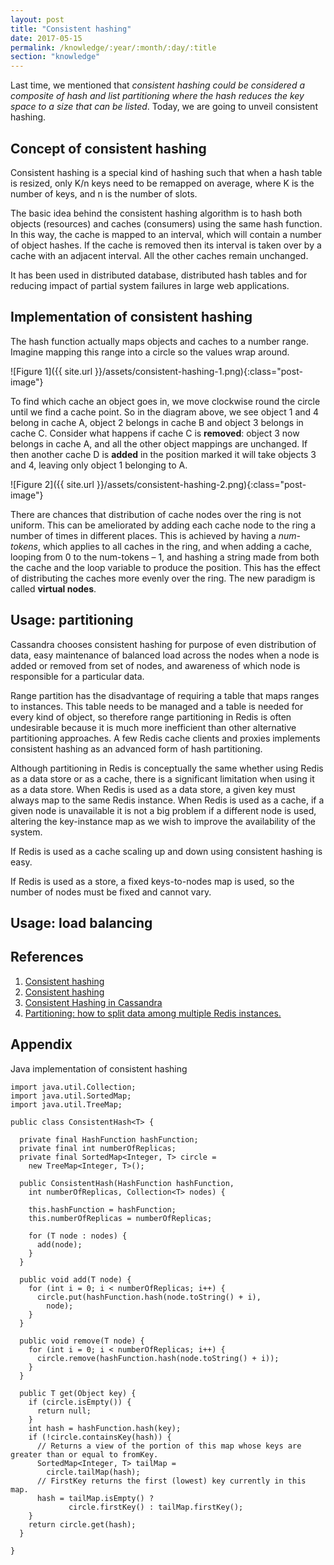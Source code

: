 ```yaml
---
layout: post
title: "Consistent hashing"
date: 2017-05-15
permalink: /knowledge/:year/:month/:day/:title
section: "knowledge"
---
```


Last time, we mentioned that *consistent hashing could be considered a composite of hash and list partitioning where the hash reduces the key space to a size that can be listed*. Today, we are going to unveil consistent hashing.

## Concept of consistent hashing

Consistent hashing is a special kind of hashing such that when a hash table is resized, only K/n keys need to be remapped on average, where K is the number of keys, and n is the number of slots. 

The basic idea behind the consistent hashing algorithm is to hash both objects (resources) and caches (consumers) using the same hash function. In this way, the cache is mapped to an interval, which will contain a number of object hashes. If the cache is removed then its interval is taken over by a cache with an adjacent interval. All the other caches remain unchanged.

It has been used in distributed database, distributed hash tables and for reducing impact of partial system failures in large web applications.

## Implementation of consistent hashing

The hash function actually maps objects and caches to a number range. Imagine mapping this range into a circle so the values wrap around.

![Figure 1]({{ site.url }}/assets/consistent-hashing-1.png){:class="post-image"}

To find which cache an object goes in, we move clockwise round the circle until we find a cache point. So in the diagram above, we see object 1 and 4 belong in cache A, object 2 belongs in cache B and object 3 belongs in cache C. Consider what happens if cache C is **removed**: object 3 now belongs in cache A, and all the other object mappings are unchanged. If then another cache D is **added** in the position marked it will take objects 3 and 4, leaving only object 1 belonging to A.

![Figure 2]({{ site.url }}/assets/consistent-hashing-2.png){:class="post-image"}

There are chances that distribution of cache nodes over the ring is not uniform. This can be ameliorated by adding each cache node to the ring a number of times in different places. This is achieved by having a *num-tokens*, which applies to all caches in the ring, and when adding a cache, looping from 0 to the num-tokens – 1, and hashing a string made from both the cache and the loop variable to produce the position. This has the effect of distributing the caches more evenly over the ring. The new paradigm is called **virtual nodes**.

## Usage: partitioning

Cassandra chooses consistent hashing for purpose of even distribution of data, easy maintenance of balanced load across the nodes when a node is added or removed from set of nodes, and awareness of which node is responsible for a particular data.

Range partition has the disadvantage of requiring a table that maps ranges to instances. This table needs to be managed and a table is needed for every kind of object, so therefore range partitioning in Redis is often undesirable because it is much more inefficient than other alternative partitioning approaches. A few Redis cache clients and proxies implements consistent hashing as an advanced form of hash partitioning. 

Although partitioning in Redis is conceptually the same whether using Redis as a data store or as a cache, there is a significant limitation when using it as a data store. When Redis is used as a data store, a given key must always map to the same Redis instance. When Redis is used as a cache, if a given node is unavailable it is not a big problem if a different node is used, altering the key-instance map as we wish to improve the availability of the system.

If Redis is used as a cache scaling up and down using consistent hashing is easy.

If Redis is used as a store, a fixed keys-to-nodes map is used, so the number of nodes must be fixed and cannot vary.

## Usage: load balancing

## References
1. [Consistent hashing](https://en.wikipedia.org/wiki/Consistent_hashing)
2. [Consistent hashing](http://www.tom-e-white.com/2007/11/consistent-hashing.html)
3. [Consistent Hashing in Cassandra](https://blog.imaginea.com/consistent-hashing-in-cassandra/)
4. [Partitioning: how to split data among multiple Redis instances.](https://redis.io/topics/partitioning)

## Appendix

Java implementation of consistent hashing

```
import java.util.Collection;
import java.util.SortedMap;
import java.util.TreeMap;

public class ConsistentHash<T> {

  private final HashFunction hashFunction;
  private final int numberOfReplicas;
  private final SortedMap<Integer, T> circle =
    new TreeMap<Integer, T>();

  public ConsistentHash(HashFunction hashFunction,
    int numberOfReplicas, Collection<T> nodes) {

    this.hashFunction = hashFunction;
    this.numberOfReplicas = numberOfReplicas;

    for (T node : nodes) {
      add(node);
    }
  }

  public void add(T node) {
    for (int i = 0; i < numberOfReplicas; i++) {
      circle.put(hashFunction.hash(node.toString() + i),
        node);
    }
  }

  public void remove(T node) {
    for (int i = 0; i < numberOfReplicas; i++) {
      circle.remove(hashFunction.hash(node.toString() + i));
    }
  }

  public T get(Object key) {
    if (circle.isEmpty()) {
      return null;
    }
    int hash = hashFunction.hash(key);
    if (!circle.containsKey(hash)) {
      // Returns a view of the portion of this map whose keys are greater than or equal to fromKey.
      SortedMap<Integer, T> tailMap =
        circle.tailMap(hash);
      // FirstKey returns the first (lowest) key currently in this map.
      hash = tailMap.isEmpty() ?
             circle.firstKey() : tailMap.firstKey();
    }
    return circle.get(hash);
  } 

}
```